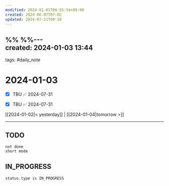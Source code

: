 ```yaml
---
modified: 2024-01-01T08:55:54+09:00
created: 2024-06-07T07:02
updated: 2024-07-31T09:10
---
```

%%  %%---  
created: 2024-01-03 13:44  
---  
tags: #daily_note  
  
# 2024-01-03  
- [x] TBU   ✅ 2024-07-31
- [x] TBU   ✅ 2024-07-31
  
  
[[2024-01-02|< yesterday]] | [[2024-01-04|tomorrow >]]  
  
---  
## TODO
```tasks  
not done  
short mode  
```

## IN_PROGRESS
```tasks  
status.type is IN_PROGRESS
```
